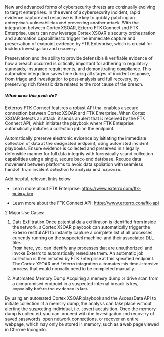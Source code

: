 New and advanced forms of cybersecurity threats are continually evolving to target enterprises.  In the event of a cybersecurity incident, rapid evidence capture and response is the key to quickly patching an enterprise’s vulnerabilities and preventing another attack.  With the integration between Cortex XSOAR, Exterro FTK Connect and FTK Enterprise, users can now leverage Cortex XSOAR's security orchestration and automation capabilities to trigger the immediate capture and preservation of endpoint evidence by FTK Enterprise, which is crucial for incident investigation and recovery.


Preservation and the ability to provide defensible & verifiable evidence of how a breach occurred is critically important for adhering to regulatory standards, insurance requirements, and demonstrating compliance.  This automated integration saves time during all stages of incident response, from triage and investigation to post-analysis and full recovery, by preserving rich forensic data related to the root cause of the breach.

##### What does this pack do?

Exterro’s FTK Connect features a robust API that enables a secure connection between Cortex XSOAR and FTK Enterprise.
When Cortex XSOAR detects an attack, it sends an alert that is received by the FTK Connect API, which initiates the playbook where FTK Enterprise automatically initiates a collection job on the endpoint.

Automatically preserve electronic evidence by initiating the immediate collection of data at the designated endpoint, using automated incident playbooks.
Ensure evidence is collected and preserved in a legally defensible manner for full data integrity with forensically sound collection capabilities using a single, secure back-end database.
Reduce data movement between platforms to avoid data spoliation with seamless handoff from incident detection to analysis and response. 

Add helpful, relevant links below 

- Learn more about FTK Enterprise: https://www.exterro.com/ftk-enterprise

- Learn more about the FTK Connect API: https://www.exterro.com/ftk-api

2 Major Use Cases:

1.   Data Exfiltration
Once potential data exfiltration is identified from inside the network, a Cortex XSOAR playbook can automatically trigger the Exterro restful API to instantly capture a complete list of all processes currently running on the suspected machine, and their associated DLL files.  
From here, you can identify any processes that are unauthorized, and invoke Exterro to automatically remediate them.
An automatic job collection is then initiated by FTK Enterprise at this specified endpoint.
The Cortex XSOAR and Exterro integration automates this time-intensive process that would normally need to be completed manually.


2.   Automated Memory Dump
Acquiring a memory dump or drive scan from a compromised endpoint in a suspected internal breach is key, especially before the evidence is lost.

By using an automated Cortex XSOAR playbook and the AccessData API to initiate collection of a memory dump, the analysis can take place without alerting the suspecting individual, i.e. covert acquisition.
Once the memory dump is collected, you can proceed with the investigation and recovery of saved passwords, open network connections, or recover an entire webpage, which may only be stored in memory, such as a web page viewed in Chrome Incognito.
